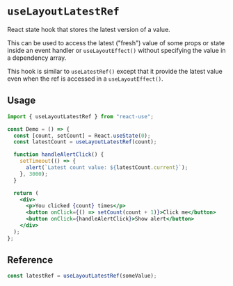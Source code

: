 # `useLayoutLatestRef`

React state hook that stores the latest version of a value.

This can be used to access the latest ("fresh") value of some props or state inside an event handler or `useLayoutEffect()` without specifying the value in a dependency array.

This hook is similar to `useLatestRef()` except that it provide the latest value even when the ref is accessed in a `useLayoutEffect()`.

## Usage

```jsx
import { useLayoutLatestRef } from "react-use";

const Demo = () => {
  const [count, setCount] = React.useState(0);
  const latestCount = useLayoutLatestRef(count);

  function handleAlertClick() {
    setTimeout(() => {
      alert(`Latest count value: ${latestCount.current}`);
    }, 3000);
  }

  return (
    <div>
      <p>You clicked {count} times</p>
      <button onClick={() => setCount(count + 1)}>Click me</button>
      <button onClick={handleAlertClick}>Show alert</button>
    </div>
  );
};
```

## Reference

```ts
const latestRef = useLayoutLatestRef(someValue);
```
